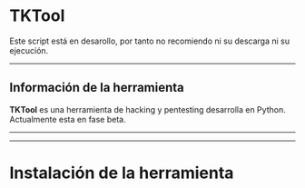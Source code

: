 # TKTool
Este script está en desarollo, por tanto no recomiendo ni su descarga ni su ejecución.

***

## Información de la herramienta
**TKTool** es una herramienta de hacking y pentesting desarrolla en Python. Actualmente esta en fase beta.

***
***

# Instalación de la herramienta


